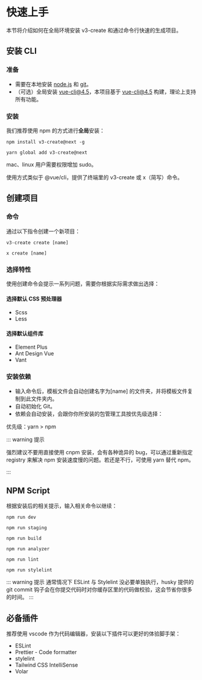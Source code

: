 # 快速上手

本节将介绍如何在全局环境安装 v3-create 和通过命令行快速的生成项目。

## 安装 CLI

### 准备

- 需要在本地安装 [node.js](https://nodejs.org/en/) 和 [git](https://git-scm.com/)。
- （可选）全局安装 vue-cli@4.5，本项目基于 vue-cli@4.5 构建，理论上支持所有功能。

### 安装

我们推荐使用 npm 的方式进行**全局**安装：

<CodeGroup>
  <CodeGroupItem title="npm">

```bash:no-line-numbers
npm install v3-create@next -g
```

  </CodeGroupItem>
  <CodeGroupItem title="yarn">

```bash:no-line-numbers
yarn global add v3-create@next
```

  </CodeGroupItem>
</CodeGroup>

mac、linux 用户需要权限增加 sudo。

使用方式类似于 @vue/cli，提供了终端里的 v3-create 或 x（简写）命令。

## 创建项目

### 命令

通过以下指令创建一个新项目：

<CodeGroup>
  <CodeGroupItem title="命令">

```bash:no-line-numbers
v3-create create [name]
```

  </CodeGroupItem>
  <CodeGroupItem title="缩写">

```bash:no-line-numbers
x create [name]
```

  </CodeGroupItem>
</CodeGroup>

### 选择特性

使用创建命令会提示一系列问题，需要你根据实际需求做出选择：

#### 选择默认 CSS 预处理器

- Scss
- Less

#### 选择默认组件库

- Element Plus
- Ant Design Vue
- Vant

### 安装依赖

- 输入命令后，模板文件会自动创建名字为[name] 的文件夹，并将模板文件复制到此文件夹内。
- 自动初始化 Git。
- 依赖会自动安装，会跟你你所安装的包管理工具按优先级选择：

优先级：yarn > npm

::: warning 提示

强烈建议不要用直接使用 cnpm 安装，会有各种诡异的 bug，可以通过重新指定 registry 来解决 npm 安装速度慢的问题。若还是不行，可使用 yarn 替代 npm。

:::

## NPM Script

根据安装后的相关提示，输入相关命令以继续：

<CodeGroup>
  <CodeGroupItem title="开发环境">

```bash:no-line-numbers
npm run dev
```

  </CodeGroupItem>
  <CodeGroupItem title="预生产环境">

```bash:no-line-numbers
npm run staging
```

  </CodeGroupItem>
  <CodeGroupItem title="正式环境">

```bash:no-line-numbers
npm run build
```

  </CodeGroupItem>
  <CodeGroupItem title="包分析工具">

```bash:no-line-numbers
npm run analyzer
```

  </CodeGroupItem>
  <CodeGroupItem title="ESLint">

```bash:no-line-numbers
npm run lint
```

  </CodeGroupItem>
  <CodeGroupItem title="Stylelint">

```bash:no-line-numbers
npm run stylelint
```

  </CodeGroupItem>
</CodeGroup>

::: warning 提示
通常情况下 ESLint 与 Stylelint 没必要单独执行，husky 提供的 git commit 钩子会在你提交代码时对你缓存区里的代码做校验，这会节省你很多的时间。
:::

## 必备插件

推荐使用 vscode 作为代码编辑器，安装以下插件可以更好的体验脚手架：

- ESLint
- Prettier - Code formatter
- stylelint
- Tailwind CSS IntelliSense
- Volar
